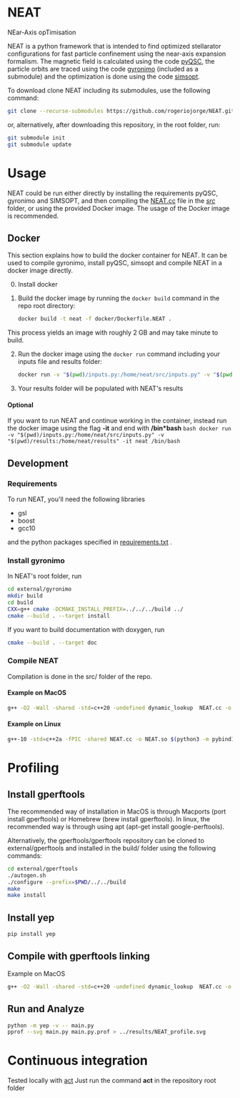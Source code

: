 # **NEAT**
NEar-Axis opTimisation

NEAT is a python framework that is intended to find optimized stellarator configurations for fast particle confinement using the near-axis expansion formalism.
The magnetic field is calculated using the code [pyQSC](https://github.com/landreman/pyQSC/), the particle orbits are traced using the code [gyronimo](https://github.com/prodrigs/gyronimo) (included as a submodule) and the optimization is done using the code [simsopt](https://github.com/hiddenSymmetries/).

To download clone NEAT including its submodules, use the following command:

```bash
git clone --recurse-submodules https://github.com/rogeriojorge/NEAT.git
```
or, alternatively, after downloading this repository, in the root folder, run:

```bash
git submodule init
git submodule update
```

# Usage

NEAT could be run either directly by installing the requirements pyQSC, gyronimo and SIMSOPT, and then compiling the [NEAT.cc](src/NEAT.cc) file in the *[src](src/)* folder, or using the provided Docker image. The usage of the Docker image is recommended.

## Docker

This section explains how to build the docker container for NEAT. It can be used to compile gyronimo, install pyQSC, simsopt and compile NEAT in a docker image directly.

0. Install docker

1. Build the docker image by running the `docker build` command in the repo root directory:
   ```bash
   docker build -t neat -f docker/Dockerfile.NEAT .
   ```
This process yields an image with roughly 2 GB and may take minute to build.

2. Run the docker image using the `docker run` command including your inputs file and results folder:
    ``` bash
    docker run -v "$(pwd)/inputs.py:/home/neat/src/inputs.py" -v "$(pwd)/results:/home/neat/results" neat
    ```

3. Your results folder will be populated with NEAT's results

#### Optional
If you want to run NEAT and continue working in the container, instead run the docker image using the flag **-it** and end with **/bin*bash**
    ```bash
    docker run -v "$(pwd)/inputs.py:/home/neat/src/inputs.py" -v "$(pwd)/results:/home/neat/results" -it neat /bin/bash
    ```

## Development

### Requirements
To run NEAT, you'll need the following libraries

* gsl
* boost
* gcc10

and the python packages specified in [requirements.txt](requirements.txt) .

### Install gyronimo
In NEAT's root folder, run

```bash
cd external/gyronimo
mkdir build
cd build
CXX=g++ cmake -DCMAKE_INSTALL_PREFIX=../../../build ../
cmake --build . --target install
```

If you want to build documentation with doxygen, run

```bash
cmake --build . --target doc
```

### Compile NEAT

Compilation is done in the src/ folder of the repo.

#### Example on MacOS

```bash
g++ -O2 -Wall -shared -std=c++20 -undefined dynamic_lookup  NEAT.cc -o NEAT.so $(python3 -m pybind11 --includes) -I/opt/local/include -L/opt/local/lib -lgsl -L$(pwd)/../build/lib -lgyronimo -I$(pwd)/../build/include -Wl,-rpath $(pwd)/../build/lib
```

#### Example on Linux

```bash
g++-10 -std=c++2a -fPIC -shared NEAT.cc -o NEAT.so $(python3 -m pybind11 --includes) -L/usr/lib -lgsl -L$(pwd)/../build/lib -lgyronimo -I$(pwd)/../build/include  -Wl,-rpath $(pwd)/../build/lib
```

# Profiling

## Install gperftools

The recommended way of installation in MacOS is through Macports (port install gperftools) or Homebrew (brew install gperftools).
In linux, the recommended way is through using apt (apt-get install google-perftools).

Alternatively, the gperftools/gperftools repository can be cloned to external/gperftools and installed in the build/ folder using the following commands:

```bash
cd external/gperftools
./autogen.sh
./configure --prefix=$PWD/../../build
make
make install
```

## Install yep

```bash
pip install yep
```

## Compile with gperftools linking

Example on MacOS

```bash
g++ -O2 -Wall -shared -std=c++20 -undefined dynamic_lookup  NEAT.cc -o NEAT.so $(python3 -m pybind11 --includes) -I/opt/local/include -L/opt/local/lib -lgsl -lprofiler -L../build/lib -lgyronimo -I../build/include -Wl,-rpath ../build/lib
```

## Run and Analyze

```bash
python -m yep -v -- main.py
pprof --svg main.py main.py.prof > ../results/NEAT_profile.svg
```

# Continuous integration

Tested locally with [act](https://github.com/nektos/act)
Just run the command **act** in the repository root folder